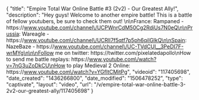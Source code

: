 {
    "title": "Empire Total War Online Battle #3 (2v2) - Our Greatest Ally!",
    "description": "Hey guys!  Welcome to another empire battle!  This is a battle of fellow youtubers, be sure to check them out! \n\nFrance: Rampaned - https:\/\/www.youtube.com\/channel\/UCPWnrCdM50Cg2RdiUs7N0eQ\n\nPrussia: Wareagle - https:\/\/www.youtube.com\/channel\/UCRll7f5qtf7p5ph6qiIGIkQ\n\nSpain: NazeBaze - https:\/\/www.youtube.com\/channel\/UC-TVdCUI__3PeDI7F-wrMYg\n\n\nFollow me on twitter: https:\/\/twitter.com\/pixelatedapollo\nHow to send me battle replays: https:\/\/www.youtube.com\/watch?v=7nG3uZoDkCU\nHow to play Medieval 2 Online: https:\/\/www.youtube.com\/watch?v=YGfItCMitPg",
    "videoid": "117405698",
    "date_created": "1436266800",
    "date_modified": "1506478252",
    "type": "captivate",
    "layout": "video",
    "url": "\/v\/empire-total-war-online-battle-3-2v2-our-greatest-ally\/117405698"
}